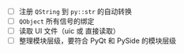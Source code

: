 - [ ] 注册 `QString` 到 `py::str` 的自动转换
- [ ] `QObject` 所有信号的绑定
- [ ] 读取 UI 文件（uic 或 直接读取）
- [ ] 整理模块层级，要符合 PyQt 和 PySide 的模块层级